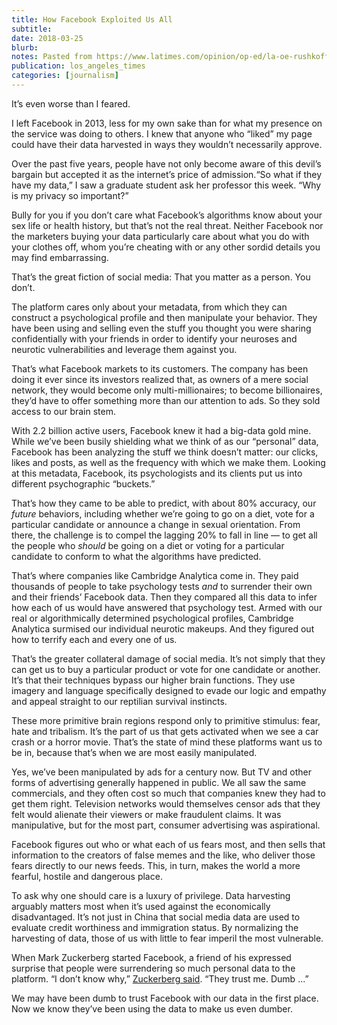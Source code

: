 ```yaml
---
title: How Facebook Exploited Us All
subtitle: 
date: 2018-03-25
blurb: 
notes: Pasted from https://www.latimes.com/opinion/op-ed/la-oe-rushkoff-leaving-facebook-20180325-story.html
publication: los_angeles_times
categories: [journalism]
---
```


It’s even worse than I feared.

I left Facebook in 2013, less for my own sake than for what my presence on the service was doing to others. I knew that anyone who “liked” my page could have their data harvested in ways they wouldn’t necessarily approve.

Over the past five years, people have not only become aware of this devil’s bargain but accepted it as the internet’s price of admission.“So what if they have my data,” I saw a graduate student ask her professor this week. “Why is my privacy so important?”

Bully for you if you don’t care what Facebook’s algorithms know about your sex life or health history, but that’s not the real threat. Neither Facebook nor the marketers buying your data particularly care about what you do with your clothes off, whom you’re cheating with or any other sordid details you may find embarrassing.

That’s the great fiction of social media: That you matter as a person. You don’t.

The platform cares only about your metadata, from which they can construct a psychological profile and then manipulate your behavior. They have been using and selling even the stuff you thought you were sharing confidentially with your friends in order to identify your neuroses and neurotic vulnerabilities and leverage them against you.

That’s what Facebook markets to its customers. The company has been doing it ever since its investors realized that, as owners of a mere social network, they would become only multi-millionaires; to become billionaires, they’d have to offer something more than our attention to ads. So they sold access to our brain stem.

With 2.2 billion active users, Facebook knew it had a big-data gold mine. While we’ve been busily shielding what we think of as our “personal” data, Facebook has been analyzing the stuff we think doesn’t matter: our clicks, likes and posts, as well as the frequency with which we make them. Looking at this metadata, Facebook, its psychologists and its clients put us into different psychographic “buckets.”

That’s how they came to be able to predict, with about 80% accuracy, our _future_ behaviors, including whether we’re going to go on a diet, vote for a particular candidate or announce a change in sexual orientation. From there, the challenge is to compel the lagging 20% to fall in line — to get all the people who _should_ be going on a diet or voting for a particular candidate to conform to what the algorithms have predicted.

That’s where companies like Cambridge Analytica come in. They paid thousands of people to take psychology tests _and_ to surrender their own and their friends’ Facebook data. Then they compared all this data to infer how each of us would have answered that psychology test. Armed with our real or algorithmically determined psychological profiles, Cambridge Analytica surmised our individual neurotic makeups. And they figured out how to terrify each and every one of us.

That’s the greater collateral damage of social media. It’s not simply that they can get us to buy a particular product or vote for one candidate or another. It’s that their techniques bypass our higher brain functions. They use imagery and language specifically designed to evade our logic and empathy and appeal straight to our reptilian survival instincts.

These more primitive brain regions respond only to primitive stimulus: fear, hate and tribalism. It’s the part of us that gets activated when we see a car crash or a horror movie. That’s the state of mind these platforms want us to be in, because that’s when we are most easily manipulated.

Yes, we’ve been manipulated by ads for a century now. But TV and other forms of advertising generally happened in public. We all saw the same commercials, and they often cost so much that companies knew they had to get them right. Television networks would themselves censor ads that they felt would alienate their viewers or make fraudulent claims. It was manipulative, but for the most part, consumer advertising was aspirational.

Facebook figures out who or what each of us fears most, and then sells that information to the creators of false memes and the like, who deliver those fears directly to our news feeds. This, in turn, makes the world a more fearful, hostile and dangerous place.

To ask why one should care is a luxury of privilege. Data harvesting arguably matters most when it’s used against the economically disadvantaged. It’s not just in China that social media data are used to evaluate credit worthiness and immigration status. By normalizing the harvesting of data, those of us with little to fear imperil the most vulnerable.

When Mark Zuckerberg started Facebook, a friend of his expressed surprise that people were surrendering so much personal data to the platform. “I don’t know why,” [Zuckerberg said](https://www.businessinsider.com/well-these-new-zuckerberg-ims-wont-help-facebooks-privacy-problems-2010-5). “They trust me. Dumb ...”

We may have been dumb to trust Facebook with our data in the first place. Now we know they’ve been using the data to make us even dumber.
